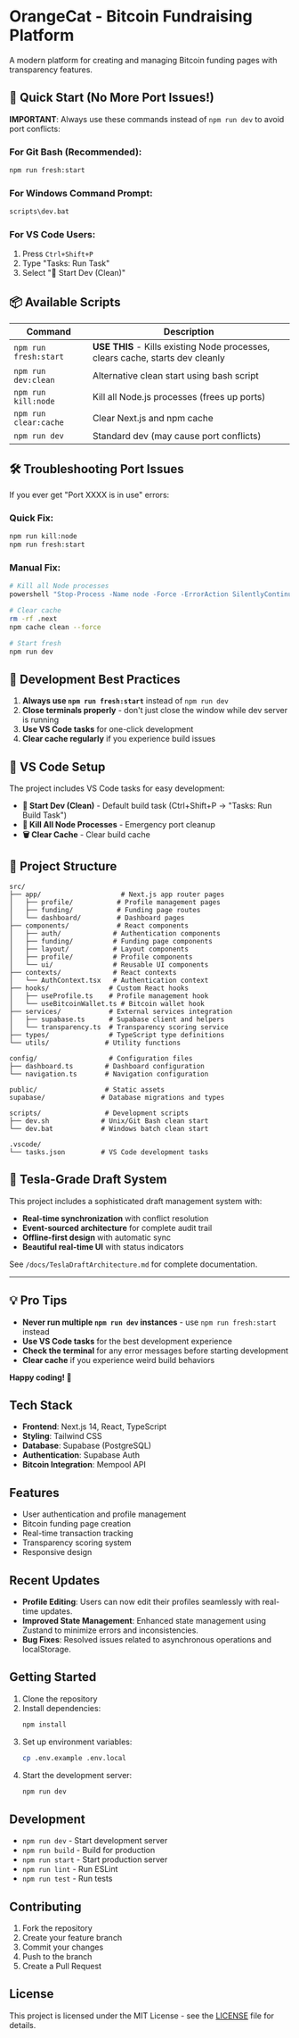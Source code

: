 # OrangeCat - Bitcoin Fundraising Platform

A modern platform for creating and managing Bitcoin funding pages with transparency features.

## 🚀 Quick Start (No More Port Issues!)

**IMPORTANT**: Always use these commands instead of `npm run dev` to avoid port conflicts:

### For Git Bash (Recommended):
```bash
npm run fresh:start
```

### For Windows Command Prompt:
```bash
scripts\dev.bat
```

### For VS Code Users:
1. Press `Ctrl+Shift+P`
2. Type "Tasks: Run Task"
3. Select "🚀 Start Dev (Clean)"

## 📦 Available Scripts

| Command | Description |
|---------|-------------|
| `npm run fresh:start` | **USE THIS** - Kills existing Node processes, clears cache, starts dev cleanly |
| `npm run dev:clean` | Alternative clean start using bash script |
| `npm run kill:node` | Kill all Node.js processes (frees up ports) |
| `npm run clear:cache` | Clear Next.js and npm cache |
| `npm run dev` | Standard dev (may cause port conflicts) |

## 🛠️ Troubleshooting Port Issues

If you ever get "Port XXXX is in use" errors:

### Quick Fix:
```bash
npm run kill:node
npm run fresh:start
```

### Manual Fix:
```bash
# Kill all Node processes
powershell "Stop-Process -Name node -Force -ErrorAction SilentlyContinue"

# Clear cache
rm -rf .next
npm cache clean --force

# Start fresh
npm run dev
```

## 🎯 Development Best Practices

1. **Always use `npm run fresh:start`** instead of `npm run dev`
2. **Close terminals properly** - don't just close the window while dev server is running
3. **Use VS Code tasks** for one-click development
4. **Clear cache regularly** if you experience build issues

## 🔧 VS Code Setup

The project includes VS Code tasks for easy development:

- **🚀 Start Dev (Clean)** - Default build task (Ctrl+Shift+P → "Tasks: Run Build Task")
- **🧹 Kill All Node Processes** - Emergency port cleanup
- **🗑️ Clear Cache** - Clear build cache

## 📁 Project Structure

```
src/
├── app/                    # Next.js app router pages
│   ├── profile/           # Profile management pages
│   ├── funding/           # Funding page routes
│   └── dashboard/         # Dashboard pages
├── components/            # React components
│   ├── auth/             # Authentication components
│   ├── funding/          # Funding page components
│   ├── layout/           # Layout components
│   ├── profile/          # Profile components
│   └── ui/               # Reusable UI components
├── contexts/             # React contexts
│   └── AuthContext.tsx   # Authentication context
├── hooks/               # Custom React hooks
│   ├── useProfile.ts    # Profile management hook
│   └── useBitcoinWallet.ts # Bitcoin wallet hook
├── services/            # External services integration
│   ├── supabase.ts      # Supabase client and helpers
│   └── transparency.ts  # Transparency scoring service
├── types/               # TypeScript type definitions
└── utils/              # Utility functions

config/                  # Configuration files
├── dashboard.ts        # Dashboard configuration
└── navigation.ts       # Navigation configuration

public/                 # Static assets
supabase/              # Database migrations and types

scripts/                # Development scripts
├── dev.sh             # Unix/Git Bash clean start
└── dev.bat            # Windows batch clean start

.vscode/
└── tasks.json         # VS Code development tasks
```

## 🚀 Tesla-Grade Draft System

This project includes a sophisticated draft management system with:

- **Real-time synchronization** with conflict resolution
- **Event-sourced architecture** for complete audit trail
- **Offline-first design** with automatic sync
- **Beautiful real-time UI** with status indicators

See `/docs/TeslaDraftArchitecture.md` for complete documentation.

---

## 💡 Pro Tips

- **Never run multiple `npm run dev` instances** - use `npm run fresh:start` instead
- **Use VS Code tasks** for the best development experience
- **Check the terminal** for any error messages before starting development
- **Clear cache** if you experience weird build behaviors

**Happy coding! 🎉**

## Tech Stack

- **Frontend**: Next.js 14, React, TypeScript
- **Styling**: Tailwind CSS
- **Database**: Supabase (PostgreSQL)
- **Authentication**: Supabase Auth
- **Bitcoin Integration**: Mempool API

## Features

- User authentication and profile management
- Bitcoin funding page creation
- Real-time transaction tracking
- Transparency scoring system
- Responsive design

## Recent Updates

- **Profile Editing**: Users can now edit their profiles seamlessly with real-time updates.
- **Improved State Management**: Enhanced state management using Zustand to minimize errors and inconsistencies.
- **Bug Fixes**: Resolved issues related to asynchronous operations and localStorage.

## Getting Started

1. Clone the repository
2. Install dependencies:
   ```bash
   npm install
   ```
3. Set up environment variables:
   ```bash
   cp .env.example .env.local
   ```
4. Start the development server:
   ```bash
   npm run dev
   ```

## Development

- `npm run dev` - Start development server
- `npm run build` - Build for production
- `npm run start` - Start production server
- `npm run lint` - Run ESLint
- `npm run test` - Run tests

## Contributing

1. Fork the repository
2. Create your feature branch
3. Commit your changes
4. Push to the branch
5. Create a Pull Request

## License

This project is licensed under the MIT License - see the [LICENSE](LICENSE) file for details.
